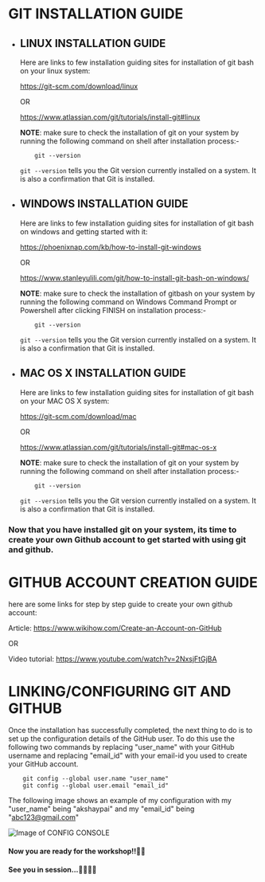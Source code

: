 # GIT INSTALLATION GUIDE 
* ## LINUX INSTALLATION GUIDE
    Here are links to few installation guiding sites for installation of git bash on your linux system:

     https://git-scm.com/download/linux

    OR

    https://www.atlassian.com/git/tutorials/install-git#linux

    **NOTE**: make sure to check the installation of git on your system by running the following command on shell after installation process:- 

          git --version

    `git --version`  tells you the Git version currently installed on a system. It is also a confirmation that Git is installed.     



* ## WINDOWS INSTALLATION GUIDE
    Here are links to few installation guiding sites for installation of git bash on windows and getting started with it:

    https://phoenixnap.com/kb/how-to-install-git-windows 

    OR

    https://www.stanleyulili.com/git/how-to-install-git-bash-on-windows/    

    **NOTE**: make sure to check the installation of gitbash on your system by running the following command on Windows Command Prompt or Powershell after clicking FINISH on installation process:- 

          git --version

    `git --version`  tells you the Git version currently installed on a system. It is also a confirmation that Git is installed.     


* ## MAC OS X INSTALLATION GUIDE
    Here are links to few installation guiding sites for installation of git bash on your MAC OS X system:

     https://git-scm.com/download/mac

    OR

    https://www.atlassian.com/git/tutorials/install-git#mac-os-x

    **NOTE**: make sure to check the installation of git on your system by running the following command on shell after installation process:- 

          git --version

    `git --version`  tells you the Git version currently installed on a system. It is also a confirmation that Git is installed.     

### Now that you have installed git on your system, its time to create your own Github account to get started with using git and github.

# GITHUB ACCOUNT CREATION GUIDE 
  here are some links for step by step guide to create your own github account:

  Article: https://www.wikihow.com/Create-an-Account-on-GitHub

  OR

  Video tutorial: https://www.youtube.com/watch?v=2NxsjFtGjBA
    
# LINKING/CONFIGURING GIT AND GITHUB
  Once the installation has successfully completed, the next thing to do is to set up the configuration details of the GitHub user. To do this use the following two commands by replacing "user_name" with your GitHub username and replacing "email_id" with your email-id you used to create your GitHub account.


 
        git config --global user.name "user_name"
        git config --global user.email "email_id"
  The following image shows an example of my configuration with my "user_name" being "akshaypai" and my "email_id" being "abc123@gmail.com"
  
   ![Image of CONFIG CONSOLE](https://www.howtoforge.com/images/ubuntu_github_getting_started/config.png?ezimgfmt=rs:550x104/rscb1/ng:webp/ngcb1)
#### Now you are ready for the workshop!!🚀🚀
#### See you in session...👩‍💻👨‍💻
